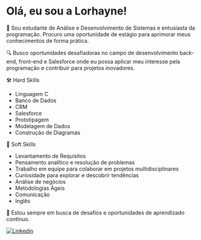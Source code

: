 # Olá, eu sou a Lorhayne!

👋 Sou estudante de Análise e Desenvolvimento de Sistemas e entusiasta da programação. Procuro uma oportunidade de estágio para aprimorar meus conhecimentos de forma prática. 
 

🔍 Busco oportunidades desafiadoras no campo de desenvolvimento back-end, front-end e Salesforce onde eu possa aplicar meu interesse pela programação e contribuir para projetos inovadores.

🛠️ Hard Skills

- Linguagem C
- Banco de Dados
- CRM
- Salesforce
- Prototipagem
- Modelagem de Dados
- Construção de Diagramas

🤝 Soft Skills

- Levantamento de Requisitos
- Pensamento analítico e resolução de problemas
- Trabalho em equipe para colaborar em projetos multidisciplinares
- Curiosidade para explorar e descobrir tendências
- Análise de negócios
- Metodologias Ágeis
- Comunicação
- Inglês

🚀 Estou sempre em busca de desafios e oportunidades de aprendizado contínuo.


[![Linkedin](https://img.shields.io/badge/LinkedIn-0D1117?style=for-the-badge&logo=linkedin&logoColor=0077B5)](https://www.linkedin.com/in/lorhaynelopes/)
